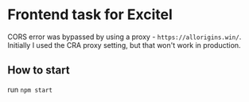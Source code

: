 # Frontend task for Excitel

CORS error was bypassed by using a proxy - `https://allorigins.win/`. Initially I used the CRA proxy setting, but that won't work in production.

## How to start

run `npm start`

